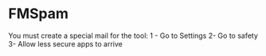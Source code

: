 # FMSpam
You must create a special mail for the tool: 1 - Go to Settings 2- Go to safety 3- Allow less secure apps to arrive
